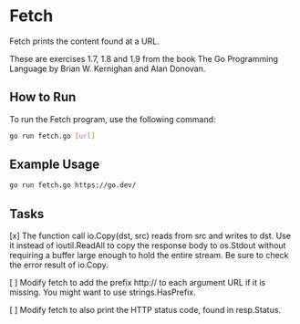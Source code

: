 # Fetch

Fetch prints the content found at a URL.

These are exercises 1.7, 1.8 and 1.9 from the book The Go Programming Language by Brian W. Kernighan and Alan Donovan.

## How to Run

To run the Fetch program, use the following command:

```bash
go run fetch.go [url]
```

## Example Usage

```bash
go run fetch.go https://go.dev/
```

## Tasks

[x] The function call io.Copy(dst, src) reads from src and writes to dst. Use it instead of ioutil.ReadAll to copy the response body to os.Stdout without requiring a buffer large enough to hold the entire stream. Be sure to check the error result of io.Copy.

[ ] Modify fetch to add the prefix http:// to each argument URL if it is missing. You might want to use strings.HasPrefix.

[ ] Modify fetch to also print the HTTP status code, found in resp.Status.
